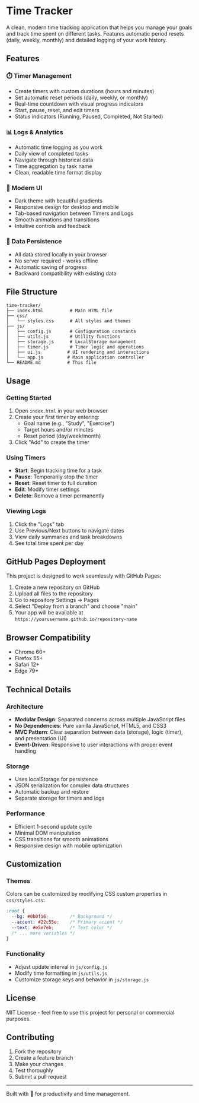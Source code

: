 # Time Tracker

A clean, modern time tracking application that helps you manage your goals and track time spent on different tasks. Features automatic period resets (daily, weekly, monthly) and detailed logging of your work history.

## Features

### ⏱️ Timer Management
- Create timers with custom durations (hours and minutes)
- Set automatic reset periods (daily, weekly, or monthly)
- Real-time countdown with visual progress indicators
- Start, pause, reset, and edit timers
- Status indicators (Running, Paused, Completed, Not Started)

### 📊 Logs & Analytics
- Automatic time logging as you work
- Daily view of completed tasks
- Navigate through historical data
- Time aggregation by task name
- Clean, readable time format display

### 🎨 Modern UI
- Dark theme with beautiful gradients
- Responsive design for desktop and mobile
- Tab-based navigation between Timers and Logs
- Smooth animations and transitions
- Intuitive controls and feedback

### 💾 Data Persistence
- All data stored locally in your browser
- No server required - works offline
- Automatic saving of progress
- Backward compatibility with existing data

## File Structure

```
time-tracker/
├── index.html          # Main HTML file
├── css/
│   └── styles.css      # All styles and themes
├── js/
│   ├── config.js       # Configuration constants
│   ├── utils.js        # Utility functions
│   ├── storage.js      # LocalStorage management
│   ├── timer.js        # Timer logic and operations
│   ├── ui.js          # UI rendering and interactions
│   └── app.js         # Main application controller
└── README.md          # This file
```

## Usage

### Getting Started
1. Open `index.html` in your web browser
2. Create your first timer by entering:
   - Goal name (e.g., "Study", "Exercise")
   - Target hours and/or minutes
   - Reset period (day/week/month)
3. Click "Add" to create the timer

### Using Timers
- **Start**: Begin tracking time for a task
- **Pause**: Temporarily stop the timer
- **Reset**: Reset timer to full duration
- **Edit**: Modify timer settings
- **Delete**: Remove a timer permanently

### Viewing Logs
1. Click the "Logs" tab
2. Use Previous/Next buttons to navigate dates
3. View daily summaries and task breakdowns
4. See total time spent per day

## GitHub Pages Deployment

This project is designed to work seamlessly with GitHub Pages:

1. Create a new repository on GitHub
2. Upload all files to the repository
3. Go to repository Settings → Pages
4. Select "Deploy from a branch" and choose "main"
5. Your app will be available at `https://yourusername.github.io/repository-name`

## Browser Compatibility

- Chrome 60+
- Firefox 55+
- Safari 12+
- Edge 79+

## Technical Details

### Architecture
- **Modular Design**: Separated concerns across multiple JavaScript files
- **No Dependencies**: Pure vanilla JavaScript, HTML5, and CSS3
- **MVC Pattern**: Clear separation between data (storage), logic (timer), and presentation (UI)
- **Event-Driven**: Responsive to user interactions with proper event handling

### Storage
- Uses localStorage for persistence
- JSON serialization for complex data structures
- Automatic backup and restore
- Separate storage for timers and logs

### Performance
- Efficient 1-second update cycle
- Minimal DOM manipulation
- CSS transitions for smooth animations
- Responsive design with mobile optimization

## Customization

### Themes
Colors can be customized by modifying CSS custom properties in `css/styles.css`:

```css
:root {
  --bg: #0b0f16;        /* Background */
  --accent: #22c55e;    /* Primary accent */
  --text: #e5e7eb;      /* Text color */
  /* ... more variables */
}
```

### Functionality
- Adjust update interval in `js/config.js`
- Modify time formatting in `js/utils.js`
- Customize storage keys and behavior in `js/storage.js`

## License

MIT License - feel free to use this project for personal or commercial purposes.

## Contributing

1. Fork the repository
2. Create a feature branch
3. Make your changes
4. Test thoroughly
5. Submit a pull request

---

Built with 💚 for productivity and time management.
